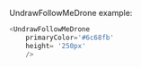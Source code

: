 UndrawFollowMeDrone example:
```js 
<UndrawFollowMeDrone
    primaryColor='#6c68fb'
    height= '250px'
    />
```